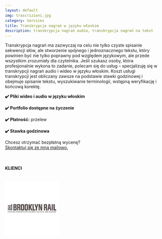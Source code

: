 ```yaml
---
layout: default
img: trascrizioni.jpg
category: Services
title: Transkrypcja nagrań w języku włoskim
description: transkrypcja nagrań audio, transkrypcja nagrań na tekst
---
```

<p>
Transkrypcja nagrań ma zazwyczaj na celu nie tylko czyste spisanie sekwencji słów, ale stworzenie spójnego i jednoznacznego tekstu, który powinien być nie tylko poprawny pod względem językowym, ale przede wszystkim zrozumiały dla czytelnika. Jeśli szukasz osoby, która profesjonalnie wykona to zadanie, polecam się do usług – specjalizuję się w transkrypcji nagrań audio i wideo w języku włoskim. Koszt usługi transkrypcji jest obliczany zawsze na podstawie stawki godzinowej i obejmuje spisanie tekstu, wyszukiwanie terminologii, wstępną weryfikację i końcową korektę.
</p>
<p>
<strong>✔️ Pliki wideo i audio w języku włoskim</strong>
</p>
<p>
<strong>✔️ Portfolio dostępne na życzenie</strong>
</p>
<p>
<strong>✔️ Płatność:</strong> przelew
</p>
<p>
<strong>✔️ Stawka godzinowa</strong>
</p>
<p>
Chcesz otrzymać bezpłatną wycenę? 
<br>
<a href="#contact">Skontaktuj się ze mną mailowo.</a>
</p>
<br>
<h4>KLIENCI</h4>
<br>
<div style="float:left;margin-right:1em;"><img src="./img/BrooklynRailpol.jpg" alt="BrooklynRail"/>
</div>
<br>



